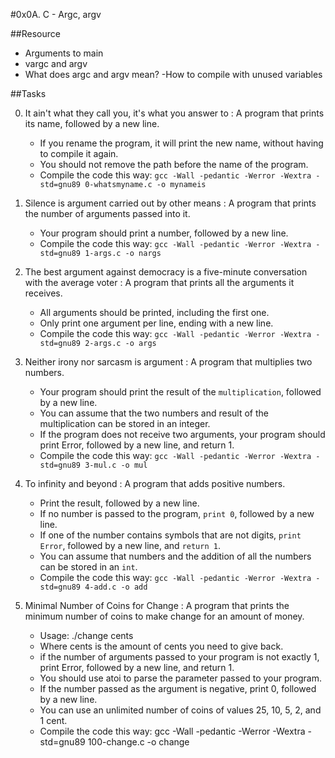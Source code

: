 #0x0A. C - Argc, argv

##Resource

- Arguments to main
- vargc and argv
- What does argc and argv mean?
 -How to compile with unused variables

##Tasks


0. It ain't what they call you, it's what you answer to : A program that prints its name, followed by a new line.
    - If you rename the program, it will print the new name, without having to compile it again.
    - You should not remove the path before the name of the program.
    - Compile the code this way: `gcc -Wall -pedantic -Werror -Wextra -std=gnu89 0-whatsmyname.c -o mynameis`

1. Silence is argument carried out by other means : A program that prints the number of arguments passed into it.
    - Your program should print a number, followed by a new line.
    - Compile the code this way: `gcc -Wall -pedantic -Werror -Wextra -std=gnu89 1-args.c -o nargs`

2. The best argument against democracy is a five-minute conversation with the average voter : A program that prints all the arguments it receives.
    - All arguments should be printed, including the first one.
    - Only print one argument per line, ending with a new line.
    - Compile the code this way: `gcc -Wall -pedantic -Werror -Wextra -std=gnu89 2-args.c -o args`

3. Neither irony nor sarcasm is argument : A program that multiplies two numbers.
    - Your program should print the result of the `multiplication`, followed by a new line.
    - You can assume that the two numbers and result of the multiplication can be stored in an integer.
    - If the program does not receive two arguments, your program should print Error, followed by a new line, and return 1.
    - Compile the code this way: `gcc -Wall -pedantic -Werror -Wextra -std=gnu89 3-mul.c -o mul`

4. To infinity and beyond : A program that adds positive numbers.
    - Print the result, followed by a new line.
    - If no number is passed to the program, `print 0`, followed by a new line.
    - If one of the number contains symbols that are not digits, `print Error`, followed by a new line, and `return 1`.
    - You can assume that numbers and the addition of all the numbers can be stored in an `int`.
    - Compile the code this way: `gcc -Wall -pedantic -Werror -Wextra -std=gnu89 4-add.c -o add`

5. Minimal Number of Coins for Change : A program that prints the minimum number of coins to make change for an amount of money.
    * Usage: ./change cents
    * Where cents is the amount of cents you need to give back.
    * if the number of arguments passed to your program is not exactly 1, print Error, followed by a new line, and return 1.
    * You should use atoi to parse the parameter passed to your program.
    * If the number passed as the argument is negative, print 0, followed by a new line.
    * You can use an unlimited number of coins of values 25, 10, 5, 2, and 1 cent.
    * Compile the code this way: gcc -Wall -pedantic -Werror -Wextra -std=gnu89 100-change.c -o change

